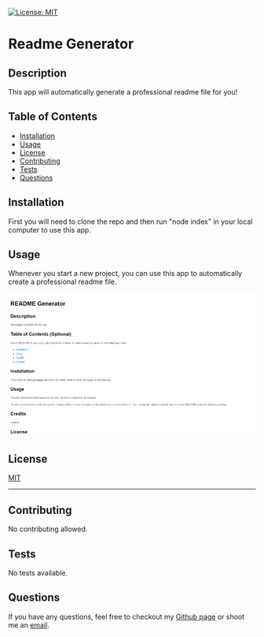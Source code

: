 [![License: MIT](https://img.shields.io/badge/License-MIT-yellow.svg)](https://opensource.org/licenses/MIT)
# Readme Generator

## Description

This app will automatically generate a professional readme file for you! 


## Table of Contents

* [Installation](#installation)
* [Usage](#usage)
* [License](#license)
* [Contributing](#contributing)
* [Tests](#tests)
* [Questions](#questions)

## Installation

First you will need to clone the repo and then run "node index" in your local computer to use this app.


## Usage 

Whenever you start a new project, you can use this app to automatically create a professional readme file.

<img src="./assets/images/test1.png" alt="Screenshot"/>

## License

[MIT](https://opensource.org/licenses/MIT)

---
## Contributing

No contributing allowed.

## Tests

No tests available.

## Questions
If you have any questions, feel free to checkout my [Github page](https://github.com/gallolopez1) or shoot me an [email](mailto:gallolopez1@hotmail.com).
